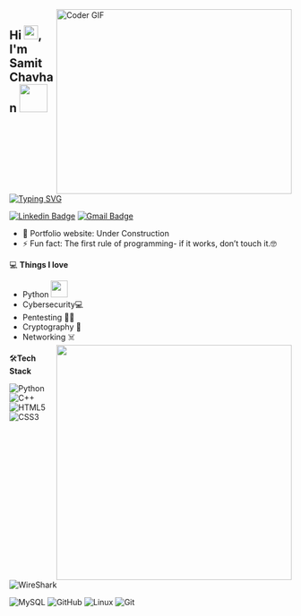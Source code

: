 <img align="right" src="https://github.com/rajaprerak/rajaprerak/blob/master/developer.gif" alt="Coder GIF" width="420" height="330">


<h2> Hi <img src="https://media.giphy.com/media/hvRJCLFzcasrR4ia7z/giphy.gif" width="25px">, I'm Samit Chavhan <img src="https://media.giphy.com/media/WSeSrlBkcU8TRrS7pT/giphy.gif" width="50"></h2>

[![Typing SVG](https://readme-typing-svg.herokuapp.com?font=Ubuntu&color=%2336BCF7&vCenter=true&height=35&lines=root%40SC~%23+whoami;%E2%9C%93+Student;%E2%9C%93+Pentester;%E2%9C%93+CTF+Player+;%E2%9C%93++;%E2%9C%93++)](https://git.io/typing-svg)

[![Linkedin Badge](https://img.shields.io/badge/-TheSC4-blue?style=flat-square&logo=Linkedin&logoColor=white&link=https://www.linkedin.com/in/TheSC4/)](https://https://www.linkedin.com/in/samit-chavhan-sc/)
[![Gmail Badge](https://img.shields.io/badge/-founderofsc@gmail.com-c14438?style=flat-square&logo=Gmail&logoColor=white&link=mailto:founderofsc@gmail.com)](mailto:founderofsc@gmail.com) 

- 🎯 Portfolio website: Under Construction
- ⚡ Fun fact: The first rule of programming- if it works, don’t touch it.🤓

💻 **Things I love**
- Python <img src="https://media.giphy.com/media/WUlplcMpOCEmTGBtBW/giphy.gif" width="30"> 
- Cybersecurity💻
- Pentesting 🏴‍☠️
- Cryptography 💢
- Networking ☠️
    <a href="https://github.com/anuraghazra/github-readme-stats" title="Go to Source">
      <img align="right" width=420 height="auto" src="https://github-readme-stats.vercel.app/api?username=TheSC4&show_icons=true&theme=dark&border_color=61dafb&hide_border=true&include_all_commits=true" />
    </a>
    
🛠**Tech Stack**

![Python](https://img.shields.io/badge/-Python-000000?style=flat&logo=python)
![C++](https://img.shields.io/badge/-C-000000?style=flat&logo=C)
![HTML5](https://img.shields.io/badge/-HTML5-000000?style=flat&logo=HTML5)
![CSS3](https://img.shields.io/badge/-CSS3-000000?style=flat&logo=CSS3)
![WireShark](https://img.shields.io/badge/-wireshark-000000?style=flat&logo=wireshark)


![MySQL](https://img.shields.io/badge/-MySQL-000000?style=flat&logo=MySQL)
![GitHub](https://img.shields.io/badge/-GitHub-000000?style=flat&logo=github&logoColor=FFFFFF)
![Linux](https://img.shields.io/badge/-Linux-000000?style=flat&logo=linux&logoColor=FCC624)
![Git](https://img.shields.io/badge/-Git-000000?style=flat&logo=git&logoColor=F05032)

